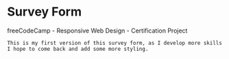 # Survey Form

freeCodeCamp - Responsive Web Design - Certification Project

    This is my first version of this survey form, as I develop more skills I hope to come back and add some more styling.
